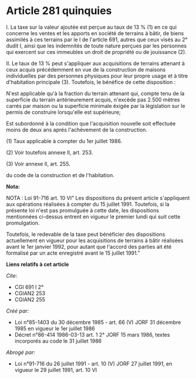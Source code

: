 # Article 281 quinquies

I. La taxe sur la valeur ajoutée est perçue au taux de 13 % (1) en ce qui concerne les ventes et les apports en société de
terrains à bâtir, de biens assimilés à ces terrains par le I de l'article 691, autres que ceux visés au 2° dudit I, ainsi que
les indemnités de toute nature perçues par les personnes qui exercent sur ces immeubles un droit de propriété ou de
jouissance (2).

II. Le taux de 13 % peut s'appliquer aux acquisitions de terrains attenant à ceux acquis précédemment en vue de la
construction de maisons individuelles par des personnes physiques pour leur propre usage et à titre d'habitation principale
(3). Toutefois, le bénéfice de cette disposition :

N'est applicable qu'à la fraction du terrain attenant qui, compte tenu de la superficie du terrain antérieurement acquis,
n'excède pas 2.500 mètres carrés par maison ou la superficie minimale éxigée par la législation sur le permis de construire
lorsqu'elle est supérieure;

Est subordonné à la condition que l'acquisition nouvelle soit effectuée moins de deux ans aprés l'achèvement de la
construction.

(1) Taux applicable à compter du 1er juillet 1986.

(2) Voir toutefois annexe II, art. 253.

(3) Voir annexe II, art. 255.

du code de la construction et de l'habitation.

**Nota:**

NOTA : Loi 91-716 art. 10 VI" Les dispositions du présent article s'appliquent aux opérations réalisées à compter du 15
juillet 1991. Toutefois, si la présente loi n'est pas promulguée à cette date, les dispositions mentionnées ci-dessus entrent
en vigueur le premier lundi qui suit cette promulgation.

Toutefois, le redevable de la taxe peut bénéficier des dispositions actuellement en vigueur pour les acquisitions de terrains
à bâtir réalisées avant le 1er janvier 1992, pour autant que l'accord des parties ait été formalisé par un acte enregistré
avant le 15 juillet 1991."

**Liens relatifs à cet article**

_Cite_:

  - CGI 691 I 2°
  - CGIAN2 253
  - CGIAN2 255

_Créé par_:

  - Loi n°85-1403 du 30 décembre 1985 - art. 66 (V) JORF 31 décembre  1985 en vigueur le 1er juillet 1986
  - Décret n°86-414 1986-03-13  art. 1 2° JORF 15 mars 1986, textes incorporés au code le 31 juillet 1986

_Abrogé par_:

  - Loi n°91-716 du 26 juillet 1991 - art. 10 (V) JORF 27 juillet 1991, en vigueur le 29 juillet 1991, art. 10 VI
